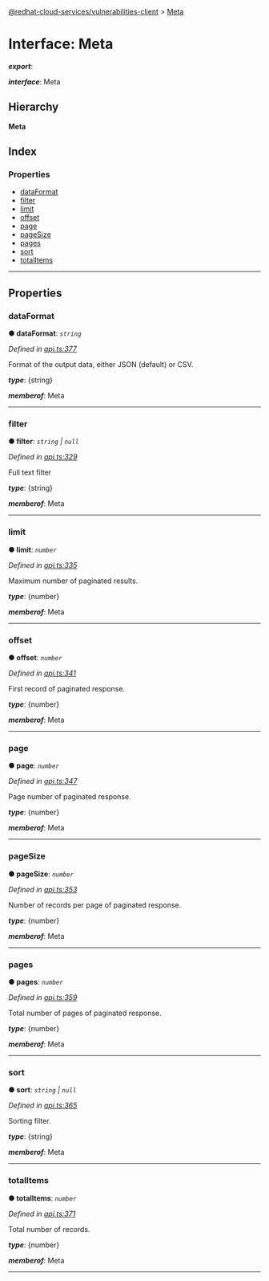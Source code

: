 [@redhat-cloud-services/vulnerabilities-client](../README.md) > [Meta](../interfaces/meta.md)

# Interface: Meta

*__export__*: 

*__interface__*: Meta

## Hierarchy

**Meta**

## Index

### Properties

* [dataFormat](meta.md#dataformat)
* [filter](meta.md#filter)
* [limit](meta.md#limit)
* [offset](meta.md#offset)
* [page](meta.md#page)
* [pageSize](meta.md#pagesize)
* [pages](meta.md#pages)
* [sort](meta.md#sort)
* [totalItems](meta.md#totalitems)

---

## Properties

<a id="dataformat"></a>

###  dataFormat

**● dataFormat**: *`string`*

*Defined in [api.ts:377](https://github.com/RedHatInsights/javascript-clients/blob/master/packages/vulnerabilities/git-api/api.ts#L377)*

Format of the output data, either JSON (default) or CSV.

*__type__*: {string}

*__memberof__*: Meta

___
<a id="filter"></a>

###  filter

**● filter**: *`string` \| `null`*

*Defined in [api.ts:329](https://github.com/RedHatInsights/javascript-clients/blob/master/packages/vulnerabilities/git-api/api.ts#L329)*

Full text filter

*__type__*: {string}

*__memberof__*: Meta

___
<a id="limit"></a>

###  limit

**● limit**: *`number`*

*Defined in [api.ts:335](https://github.com/RedHatInsights/javascript-clients/blob/master/packages/vulnerabilities/git-api/api.ts#L335)*

Maximum number of paginated results.

*__type__*: {number}

*__memberof__*: Meta

___
<a id="offset"></a>

###  offset

**● offset**: *`number`*

*Defined in [api.ts:341](https://github.com/RedHatInsights/javascript-clients/blob/master/packages/vulnerabilities/git-api/api.ts#L341)*

First record of paginated response.

*__type__*: {number}

*__memberof__*: Meta

___
<a id="page"></a>

###  page

**● page**: *`number`*

*Defined in [api.ts:347](https://github.com/RedHatInsights/javascript-clients/blob/master/packages/vulnerabilities/git-api/api.ts#L347)*

Page number of paginated response.

*__type__*: {number}

*__memberof__*: Meta

___
<a id="pagesize"></a>

###  pageSize

**● pageSize**: *`number`*

*Defined in [api.ts:353](https://github.com/RedHatInsights/javascript-clients/blob/master/packages/vulnerabilities/git-api/api.ts#L353)*

Number of records per page of paginated response.

*__type__*: {number}

*__memberof__*: Meta

___
<a id="pages"></a>

###  pages

**● pages**: *`number`*

*Defined in [api.ts:359](https://github.com/RedHatInsights/javascript-clients/blob/master/packages/vulnerabilities/git-api/api.ts#L359)*

Total number of pages of paginated response.

*__type__*: {number}

*__memberof__*: Meta

___
<a id="sort"></a>

###  sort

**● sort**: *`string` \| `null`*

*Defined in [api.ts:365](https://github.com/RedHatInsights/javascript-clients/blob/master/packages/vulnerabilities/git-api/api.ts#L365)*

Sorting filter.

*__type__*: {string}

*__memberof__*: Meta

___
<a id="totalitems"></a>

###  totalItems

**● totalItems**: *`number`*

*Defined in [api.ts:371](https://github.com/RedHatInsights/javascript-clients/blob/master/packages/vulnerabilities/git-api/api.ts#L371)*

Total number of records.

*__type__*: {number}

*__memberof__*: Meta

___

